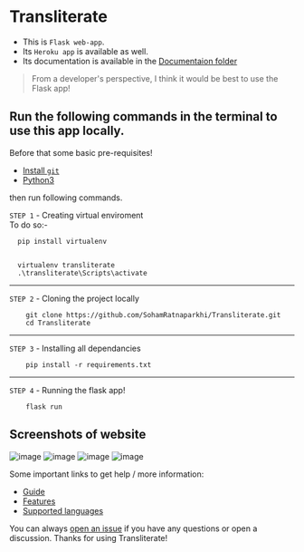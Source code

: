 # Transliterate

- This is `Flask web-app`. 
- Its `Heroku app` is available as well.
- Its documentation is available in the [Documentaion folder](https://github.com/SohamRatnaparkhi/Transliterate/tree/main/Documentation)

> From a developer's perspective, I think it would be best to use the Flask app!

## Run the following commands in the terminal to use this app locally.
Before that some basic pre-requisites!
- [Install `git`](https://git-scm.com/downloads)
- [Python3](https://www.python.org/downloads/)


then run following commands. 

`STEP 1` - Creating virtual enviroment<br>
To do so:-
```
  pip install virtualenv
```
```

  virtualenv transliterate
  .\transliterate\Scripts\activate
```
----
`STEP 2` - Cloning the project locally
```
    git clone https://github.com/SohamRatnaparkhi/Transliterate.git
    cd Transliterate
```
----
`STEP 3` - Installing all dependancies

```
    pip install -r requirements.txt
```
---
`STEP 4` - Running the flask app!
```
    flask run
```


## Screenshots of website

![image](https://user-images.githubusercontent.com/92905626/185051024-85a5e4fb-17b5-455e-a55d-d0592c307a39.png)
![image](https://user-images.githubusercontent.com/92905626/185051183-da6bc7f6-658f-42d4-8b66-569a75cb2ae5.png)
![image](https://user-images.githubusercontent.com/92905626/185051306-1aae41aa-4aa7-4517-8e19-6abfb5df18e8.png)
![image](https://user-images.githubusercontent.com/92905626/185051414-5bd92ebb-106c-4abf-8297-f6fcf10f651a.png)


Some important links to get help / more information:
- [Guide](https://github.com/SohamRatnaparkhi/Transliterate/blob/main/Documentation/guide.md)
- [Features](https://github.com/SohamRatnaparkhi/Transliterate/blob/main/Documentation/features.md)
- [Supported languages](https://github.com/SohamRatnaparkhi/Transliterate/blob/main/Documentation/LanguageSupport.md)

You can always [open an issue](#https://github.com/SohamRatnaparkhi/Transliterate/issues) if you have any questions or open a discussion. Thanks for using Transliterate!
